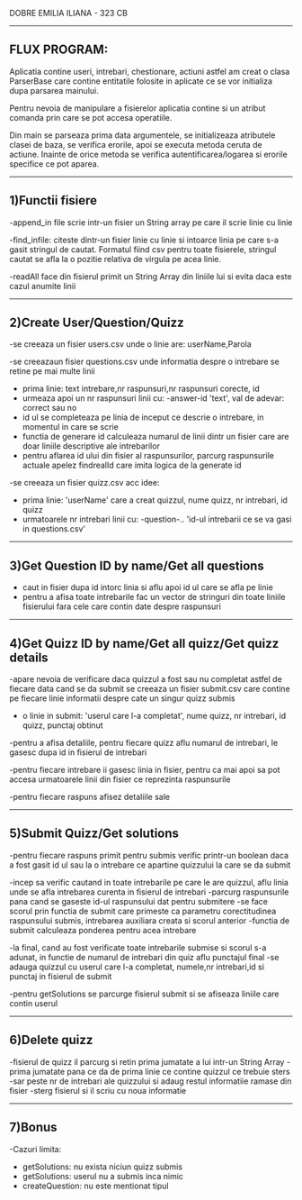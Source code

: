 DOBRE EMILIA ILIANA - 323 CB 


---
FLUX PROGRAM:
- 
Aplicatia contine useri, intrebari, chestionare, actiuni astfel am creat o clasa ParserBase care contine entitatile folosite in aplicate ce se vor initializa dupa parsarea mainului.

Pentru nevoia de manipulare a fisierelor aplicatia contine si un atribut comanda prin care se pot accesa
operatiile.

Din main se parseaza prima data argumentele, se initializeaza atributele clasei de baza, se verifica erorile,
apoi se executa metoda ceruta de actiune.
Inainte de orice metoda se verifica autentificarea/logarea si erorile specifice ce pot aparea.

---
1)Functii fisiere
-

-append_in file scrie intr-un fisier un String array pe care il scrie linie cu linie 

-find_infile: citeste dintr-un fisier linie cu linie si intoarce linia pe care s-a gasit stringul de cautat.
Formatul fiind csv pentru toate fisierele, stringul cautat se afla la o pozitie relativa de virgula pe acea linie.

-readAll face din fisierul primit un String Array din liniile lui si evita daca este cazul anumite linii



---
2)Create User/Question/Quizz  
-
-se creeaza un fisier users.csv unde o linie are: userName,Parola 

-se creeazaun fisier questions.csv unde informatia despre o intrebare se retine pe mai multe linii

- prima linie: text intrebare,nr raspunsuri,nr raspunsuri corecte, id
- urmeaza apoi un nr raspunsuri linii cu: -answer-id 'text', val de adevar: correct sau no
- id ul se completeaza pe linia de inceput ce descrie o intrebare, in momentul in care se scrie
- functia de generare id calculeaza numarul de linii dintr un fisier care are doar liniile descriptive ale intrebarilor 
- pentru aflarea id ului din fisier al raspunsurilor, parcurg raspunsurile actuale apelez findrealId care imita logica de la generate id


-se creeaza un fisier quizz.csv acc idee: 

- prima linie: 'userName' care a creat quizzul, nume quizz, nr intrebari, id quizz
- urmatoarele nr intrebari linii cu: -question-.. 'id-ul intrebarii ce se va gasi in questions.csv'


---
3)Get Question ID by name/Get all questions
-
- caut in fisier dupa id intorc linia si aflu apoi id ul care se afla pe linie
- pentru a afisa toate intrebarile fac un vector de stringuri din toate liniile fisierului fara cele care contin date despre raspunsuri

---
4)Get Quizz ID by name/Get all quizz/Get quizz details
-

-apare nevoia de verificare daca quizzul a fost sau nu completat astfel de fiecare data cand se da submit se creeaza
un fisier submit.csv care contine pe fiecare linie informatii despre cate un singur quizz submis

- o linie in submit: 'userul care l-a completat', nume quizz, nr intrebari, id quizz, punctaj obtinut

-pentru a afisa detaliile, pentru fiecare quizz aflu numarul de intrebari, le gasesc dupa id in fisierul de intrebari

-pentru fiecare intrebare ii gasesc linia in fisier, pentru ca mai apoi sa pot accesa urmatoarele linii din fisier ce reprezinta raspunsurile

-pentru fiecare raspuns afisez detaliile sale 


---
5)Submit Quizz/Get solutions
-

-pentru fiecare raspuns primit pentru submis verific printr-un boolean daca a fost gasit id ul
sau la o intrebare ce apartine quizzului la care se da submit

-incep sa verific cautand in toate intrebarile pe care le are quizzul, aflu linia unde se afla intrebarea curenta
in fisierul de intrebari 
-parcurg raspunsurile pana cand se gaseste id-ul raspunsului dat pentru submitere
-se face scorul prin functia de submit care primeste ca parametru corectitudinea raspunsului submis, intrebarea auxiliara
creata si scorul anterior
-functia de submit calculeaza ponderea pentru acea intrebare

-la final, cand au fost verificate toate intrebarile submise si scorul s-a adunat, in functie de numarul de intrebari din
quiz aflu punctajul final
-se adauga quizzul cu userul care l-a completat, numele,nr intrebari,id si punctaj in fisierul de submit

-pentru getSolutions se parcurge fisierul submit si se afiseaza liniile care contin userul

---
6)Delete quizz
-

-fisierul de quizz il parcurg si retin prima jumatate a lui intr-un String Array
-prima jumatate pana ce da de prima linie ce contine quizzul ce trebuie sters
-sar peste nr de intrebari ale quizzului si adaug restul informatiie ramase din fisier
-sterg fisierul si il scriu cu noua informatie


---
7)Bonus
-
-Cazuri limita:

- getSolutions: nu exista niciun quizz submis
- getSolutions: userul nu a submis inca nimic
- createQuestion: nu este mentionat tipul 

